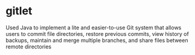 # gitlet
Used Java to implement a lite and easier-to-use Git system that allows users to commit file directories, restore previous commits, view history of backups, maintain and merge multiple branches, and share files between remote directories
